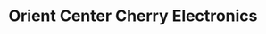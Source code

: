 ---
title: "Orient Center Cherry Electronics"
url: /hydrabd/orient-center-cherry-electronics/
shop: electronics
---